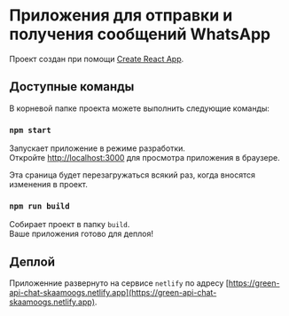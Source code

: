 # Приложения для отправки и получения сообщений WhatsApp

Проект создан при помощи [Create React App](https://github.com/facebook/create-react-app).

## Доступные команды

В корневой папке проекта можете выполнить следующие команды:

### `npm start`

Запускает приложение в режиме разработки.\
Откройте [http://localhost:3000](http://localhost:3000) для просмотра приложения в браузере.

Эта сраница будет перезагружаться всякий раз, когда вносятся изменения в проект.

### `npm run build`

Собирает проект в папку `build`.\
Ваше приложения готово для деплоя!

## Деплой
Приложенние развернуто на сервисе `netlify` по адресу [https://green-api-chat-skaamoogs.netlify.app](https://green-api-chat-skaamoogs.netlify.app).

